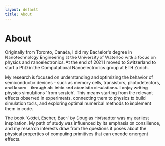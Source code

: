 ```yaml
---
layout: default
title: About
---
```


# About

Originally from Toronto, Canada, I did my Bachelor's degree in Nanotechnology Engineering at the University of Waterloo with a focus on physics and nanoelectronics. At the end of 2021 I moved to Switzerland to start a PhD in the Computational Nanoelectronics group at ETH Zürich.

My research is focused on understanding and optimizing the behavior of semiconductor devices - such as memory cells, transistors, photodetectors, and lasers - through ab-initio and atomistic simulations. I enjoy writing physics simulations 'from scratch'. This means starting from the relevant effects observed in experiments, connecting them to physics to build simulation tools, and exploring optimal numerical methods to implement them in code.

The book 'Gödel, Escher, Bach' by Douglas Hofstadter was my earliest inspiration. My path of study was influenced by its emphasis on consilience, and my research interests draw from the questions it poses about the physical properties of computing primitives that can encode emergent effects. 
